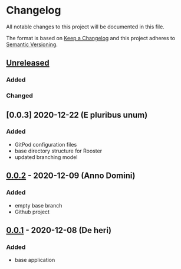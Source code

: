 # Changelog
All notable changes to this project will be documented in this file.

The format is based on [Keep a Changelog](http://keepachangelog.com/en/1.0.0/)
and this project adheres to [Semantic Versioning](http://semver.org/spec/v2.0.0.html).

## [Unreleased]

### Added

### Changed

## [0.0.3] 2020-12-22 (E pluribus unum)

### Added

- GitPod configuration files
- base directory structure for Rooster
- updated branching model

## [0.0.2] - 2020-12-09 (Anno Domini)

### Added

- empty base branch
- Github project

## [0.0.1] - 2020-12-08 (De heri)

### Added

- base application

[Unreleased]: https://github.com/christiansiewert/rooster/compare/v0.0.3...rooster-develop
[0.0.2]: https://github.com/christiansiewert/rooster/compare/v0.0.2...v0.0.3
[0.0.2]: https://github.com/christiansiewert/rooster/compare/v0.0.1...v0.0.2
[0.0.1]: https://github.com/christiansiewert/rooster/releases/tag/v0.0.1
